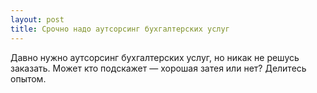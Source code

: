 ```yaml
---
layout: post 
title: Срочно надо аутсорсинг бухгалтерских услуг 
--- 
```

Давно нужно аутсорсинг бухгалтерских услуг, но никак не решусь заказать. Может кто подскажет — хорошая затея или нет? Делитесь опытом.